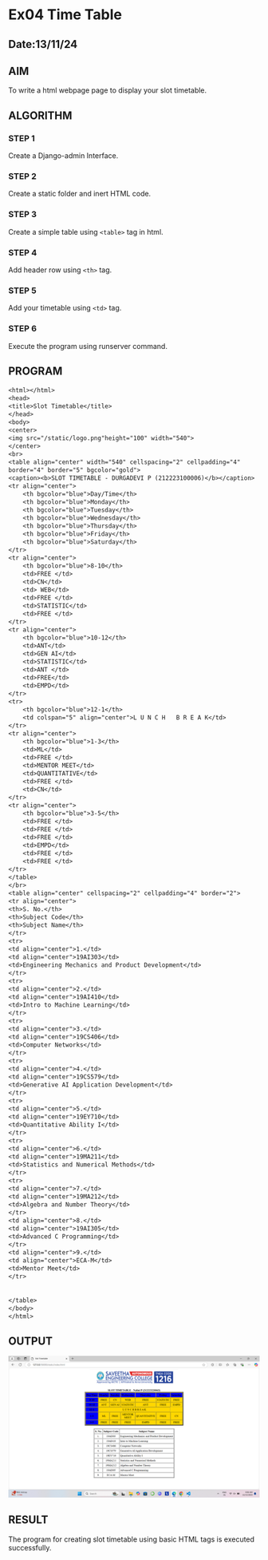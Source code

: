 # Ex04 Time Table
## Date:13/11/24

## AIM
To write a html webpage page to display your slot timetable.

## ALGORITHM
### STEP 1
Create a Django-admin Interface.

### STEP 2
Create a static folder and inert HTML code.

### STEP 3
Create a simple table using ```<table>``` tag in html.

### STEP 4
Add header row using ```<th>``` tag.

### STEP 5
Add your timetable using ```<td>``` tag.

### STEP 6
Execute the program using runserver command.

## PROGRAM
```
<html></html>
<head>
<title>Slot Timetable</title>
</head>
<body>
<center>
<img src="/static/logo.png"height="100" width="540">
</center>
<br>
<table align="center" width="540" cellspacing="2" cellpadding="4" border="4" border="5" bgcolor="gold">
<caption><b>SLOT TIMETABLE - DURGADEVI P (212223100006)</b></caption>
<tr align="center">
	<th bgcolor="blue">Day/Time</th>
	<th bgcolor="blue">Monday</th>
	<th bgcolor="blue">Tuesday</th>
	<th bgcolor="blue">Wednesday</th>
	<th bgcolor="blue">Thursday</th>
	<th bgcolor="blue">Friday</th>
    <th bgcolor="blue">Saturday</th>
</tr>
<tr align="center">
	<th bgcolor="blue">8-10</th>
	<td>FREE </td>
	<td>CN</td>
	<td> WEB</td>
	<td>FREE </td>
	<td>STATISTIC</td>
    <td>FREE </td>
</tr>
<tr align="center">
	<th bgcolor="blue">10-12</th>
	<td>ANT</td>
	<td>GEN AI</td>
	<td>STATISTIC</td>
	<td>ANT </td>
	<td>FREE</td>
    <td>EMPD</td>
</tr>
<tr>
	<th bgcolor="blue">12-1</th>
	<td colspan="5" align="center">L U N C H   B R E A K</td>
</tr>
<tr align="center">
	<th bgcolor="blue">1-3</th>
	<td>ML</td>
	<td>FREE </td>
	<td>MENTOR MEET</td>
	<td>QUANTITATIVE</td>
	<td>FREE </td>
    <td>CN</td>
</tr>
<tr align="center">
	<th bgcolor="blue">3-5</th>
	<td>FREE </td>
	<td>FREE </td>
	<td>FREE </td>
	<td>EMPD</td>
	<td>FREE </td>
    <td>FREE </td>
</tr>
</table>
</br>
<table align="center" cellspacing="2" cellpadding="4" border="2">
<tr align="center">
<th>S. No.</th>
<th>Subject Code</th>
<th>Subject Name</th>
</tr>
<tr>
<td align="center">1.</td>
<td align="center">19AI303</td>
<td>Engineering Mechanics and Product Development</td>
</tr>
<tr>
<td align="center">2.</td>
<td align="center">19AI410</td>
<td>Intro to Machine Learning</td>
</tr>
<tr>
<td align="center">3.</td>
<td align="center">19CS406</td>
<td>Computer Networks</td>
</tr>
<tr>
<td align="center">4.</td>
<td align="center">19CS579</td>
<td>Generative AI Application Development</td>
</tr>
<tr>
<td align="center">5.</td>
<td align="center">19EY710</td>
<td>Quantitative Ability I</td>
</tr>
<tr>
<td align="center">6.</td>
<td align="center">19MA211</td>
<td>Statistics and Numerical Methods</td>
</tr>
<tr>
<td align="center">7.</td>
<td align="center">19MA212</td>
<td>Algebra and Number Theory</td>
</tr>
<td align="center">8.</td>
<td align="center">19AI305</td>
<td>Advanced C Programming</td>
</tr>
<td align="center">9.</td>
<td align="center">ECA-M</td>
<td>Mentor Meet</td>
</tr>


</table>
</body>
</html>
```

## OUTPUT
![alt text](<Screenshot (220).png>)

## RESULT
The program for creating slot timetable using basic HTML tags is executed successfully.

